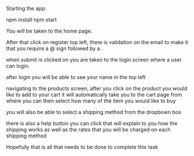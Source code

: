 Starting the app:

npm install
npm start

You will be taken to the home page.

After that click on register top left, there is validation on the email to make it that you require a @ sign followed by a .

when submit is clicked on you are taken to the login screen where a user can login.

after login you will be able to see your name in the top left

navigating to the products screen, after you click on the product you would like to add to your cart it will automatically take you to the cart page
from where you can then select how many of the item you would like to buy

you will also be able to select a shipping method from the dropbown box

there is also a help button you can click that will explain to you how the shipping works as well as the rates that you will be charged on each shipping method

Hopefully that is all that needs to be done to complete this task
